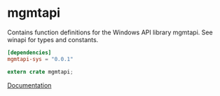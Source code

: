 # mgmtapi #
Contains function definitions for the Windows API library mgmtapi. See winapi for types and constants.

```toml
[dependencies]
mgmtapi-sys = "0.0.1"
```

```rust
extern crate mgmtapi;
```

[Documentation](https://retep998.github.io/doc/mgmtapi/)
